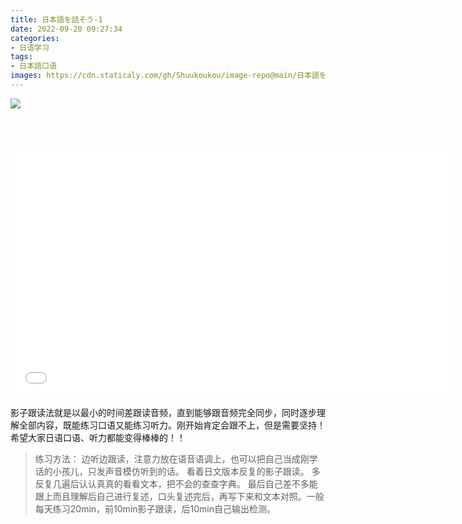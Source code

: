 ```yaml
---
title: 日本語を話そう-1
date: 2022-09-20 09:27:34
categories: 
- 日语学习
tags:
- 日本語口语
images: https://cdn.staticaly.com/gh/Shuukoukou/image-repo@main/日本語を話そう/K_1.2fpusobkad1c.webp
---
```


![](https://cdn.staticaly.com/gh/Shuukoukou/image-repo@main/日本語を話そう/K_1.2fpusobkad1c.webp)

<br/><br/>

<iframe style='width: 710px;height: 400px' src="//player.bilibili.com/player.html?aid=752723292&bvid=BV1gk4y1R7Af&cid=174566929&page=1&high_quality=1&danmaku=0" scrolling="no" border="0" frameborder="no" framespacing="0" allowfullscreen="true"> </iframe>

影子跟读法就是以最小的时间差跟读音频，直到能够跟音频完全同步，同时逐步理解全部内容，既能练习口语又能练习听力。刚开始肯定会跟不上，但是需要坚持！希望大家日语口语、听力都能变得棒棒的！！

> 练习方法：
边听边跟读，注意力放在语音语调上，也可以把自己当成刚学话的小孩儿，只发声音模仿听到的话。
看着日文版本反复的影子跟读。
多反复几遍后认认真真的看看文本，把不会的查查字典。
最后自己差不多能跟上而且理解后自己进行复述，口头复述完后，再写下来和文本对照。一般每天练习20min，前10min影子跟读，后10min自己输出检测。